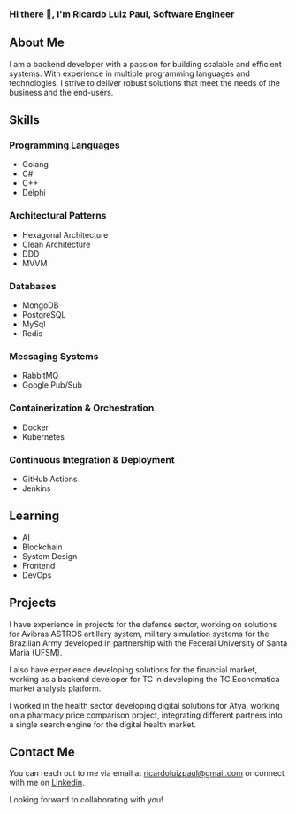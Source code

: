 ### Hi there 👋, I'm Ricardo Luiz Paul, Software Engineer

## About Me

I am a backend developer with a passion for building scalable and efficient systems. With experience in multiple programming languages and technologies, I strive to deliver robust solutions that meet the needs of the business and the end-users.

## Skills

### Programming Languages
- Golang
- C#
- C++
- Delphi
  
### Architectural Patterns
- Hexagonal Architecture
- Clean Architecture
- DDD
- MVVM

### Databases
- MongoDB
- PostgreSQL
- MySql
- Redis

### Messaging Systems
- RabbitMQ
- Google Pub/Sub

### Containerization & Orchestration
- Docker
- Kubernetes

### Continuous Integration & Deployment
- GitHub Actions
- Jenkins

## Learning
- AI
- Blockchain
- System Design
- Frontend
- DevOps

## Projects

I have experience in projects for the defense sector, working on solutions for Avibras ASTROS artillery system, military simulation systems for the Brazilian Army developed in partnership with the Federal University of Santa Maria (UFSM).

I also have experience developing solutions for the financial market, working as a backend developer for TC in developing the TC Economatica market analysis platform.

I worked in the health sector developing digital solutions for Afya, working on a pharmacy price comparison project, integrating different partners into a single search engine for the digital health market.

## Contact Me

You can reach out to me via email at [ricardoluizpaul@gmail.com](mailto:ricardoluizpaul@gmail.com) or connect with me on [Linkedin](https://www.linkedin.com/in/yourprofile/).

Looking forward to collaborating with you!

